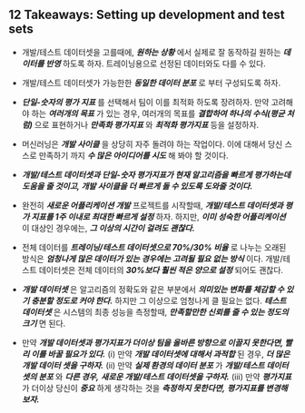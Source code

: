 ## 12 Takeaways: Setting up development and test sets

- 개발/테스트 데이터셋을 고를때에, ***원하는 상황*** 에서 실제로 잘 동작하길 원하는 ***데이터를 반영*** 하도록 하자. 트레이닝용으로 선정된 데이터와도 다를 수 있다.

- 개발/테스트 데이터셋가 가능한한 ***동일한 데이터 분포*** 로 부터 구성되도록 하자.

- ***단일-숫자의 평가 지표*** 를 선택해서 팀이 이를 최적화 하도록 장려하자. 만약 고려해야 하는 ***여러개의 목표*** 가 있는 경우, 여러개의 목표를 ***결합하여 하나의 수식(평균 처럼)*** 으로 표현하거나 ***만족화 평가지표*** 와 ***최적화 평가지표*** 등을 설정하자.

- 머신러닝은 ***개발 사이클*** 을 상당히 자주 돌려야 하는 작업이다. 이에 대해서 당신 스스로 만족하기 까지 ***수 많은 아이디어를 시도*** 해 봐야 할 것이다.

- ***개발/테스트 데이터셋과 단일-숫자 평가지표가 현재 알고리즘을 빠르게 평가하는데 도움을 줄 것이고, 개발 사이클을 더 빠르게 돌 수 있도록 도와줄 것이다.***

- 완전히 ***새로운 어플리케이션 개발*** 프로젝트를 시작할때, ***개발/테스트 데이터셋과 평가 지표를 1주 이내로 최대한 빠르게 설정*** 하자. 하지만, ***이미 성숙한 어플리케이션*** 이 대상인 경우에는, ***그 이상의 시간이 걸려도 괜찮다.***

- 전체 데이터를 ***트레이닝/테스트 데이터셋으로 70%/30% 비율*** 로 나누는 오래된 방식은 ***엄청나게 많은 데이터가 있는 경우에는 고려될 필요 없는 방식*** 이다. 개발/테스트 데이터셋은 전체 데이터의 ***30%보다 훨씬 적은 양으로 설정*** 되어도 괜찮다. 

- ***개발 데이터셋*** 은 알고리즘의 정확도와 같은 부분에서 ***의미있는 변화를 체감할 수 있기 충분할 정도로 커야 한다.*** 하지만 그 이상으로 엄청나게 클 필요는 없다. ***테스트 데이터셋*** 은 시스템의 최종 성능을 측정할때, ***만족할만한 신뢰를 줄 수 있는 정도의 크기*** 면 된다.

- 만약 ***개발 데이터셋과 평가지표가 더이상 팀을 올바른 방향으로 이끌지 못한다면, 빨리 이를 바꿀 필요가 있다.*** (i) 만약 ***개발 데이터셋에 대해서 과적합*** 된 경우, ***더 많은 개발 데이터 셋을 구하자.*** (ii) 만약 ***실제 환경의 데이터 분포*** 가 ***개발/테스트 데이터셋의 분포*** 와 ***다른 경우,*** ***새로운 개발/테스트 데이터셋을 구하자.*** (iii) 만약 ***평가지표*** 가 더이상 당신이 ***중요*** 하게 생각하는 것을 ***측정하지 못한다면,*** ***평가지표를 변경해보자.***
